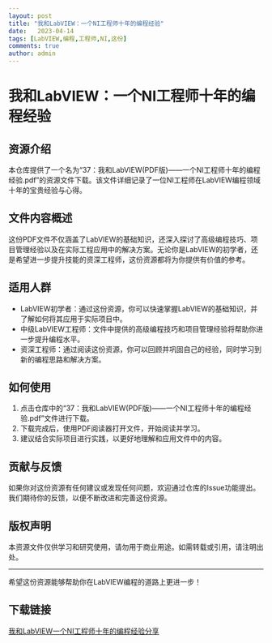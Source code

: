 ```yaml
---
layout: post
title: "我和LabVIEW：一个NI工程师十年的编程经验"
date:   2023-04-14
tags: [LabVIEW,编程,工程师,NI,这份]
comments: true
author: admin
---
```

# 我和LabVIEW：一个NI工程师十年的编程经验

## 资源介绍

本仓库提供了一个名为“37：我和LabVIEW(PDF版)——一个NI工程师十年的编程经验.pdf”的资源文件下载。该文件详细记录了一位NI工程师在LabVIEW编程领域十年的宝贵经验与心得。

## 文件内容概述

这份PDF文件不仅涵盖了LabVIEW的基础知识，还深入探讨了高级编程技巧、项目管理经验以及在实际工程应用中的解决方案。无论你是LabVIEW的初学者，还是希望进一步提升技能的资深工程师，这份资源都将为你提供有价值的参考。

## 适用人群

- LabVIEW初学者：通过这份资源，你可以快速掌握LabVIEW的基础知识，并了解如何将其应用于实际项目中。
- 中级LabVIEW工程师：文件中提供的高级编程技巧和项目管理经验将帮助你进一步提升编程水平。
- 资深工程师：通过阅读这份资源，你可以回顾并巩固自己的经验，同时学习到新的编程思路和解决方案。

## 如何使用

1. 点击仓库中的“37：我和LabVIEW(PDF版)——一个NI工程师十年的编程经验.pdf”文件进行下载。
2. 下载完成后，使用PDF阅读器打开文件，开始阅读并学习。
3. 建议结合实际项目进行实践，以更好地理解和应用文件中的内容。

## 贡献与反馈

如果你对这份资源有任何建议或发现任何问题，欢迎通过仓库的Issue功能提出。我们期待你的反馈，以便不断改进和完善这份资源。

## 版权声明

本资源文件仅供学习和研究使用，请勿用于商业用途。如需转载或引用，请注明出处。

---

希望这份资源能够帮助你在LabVIEW编程的道路上更进一步！

## 下载链接

[我和LabVIEW一个NI工程师十年的编程经验分享](https://pan.quark.cn/s/d1b7fe41db29)